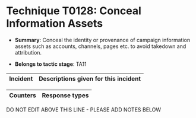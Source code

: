 # Technique T0128: Conceal Information Assets

* **Summary**: Conceal the identity or provenance of campaign information assets such as accounts, channels, pages etc. to avoid takedown and attribution.

* **Belongs to tactic stage**: TA11


| Incident | Descriptions given for this incident |
| -------- | -------------------- |



| Counters | Response types |
| -------- | -------------- |


DO NOT EDIT ABOVE THIS LINE - PLEASE ADD NOTES BELOW